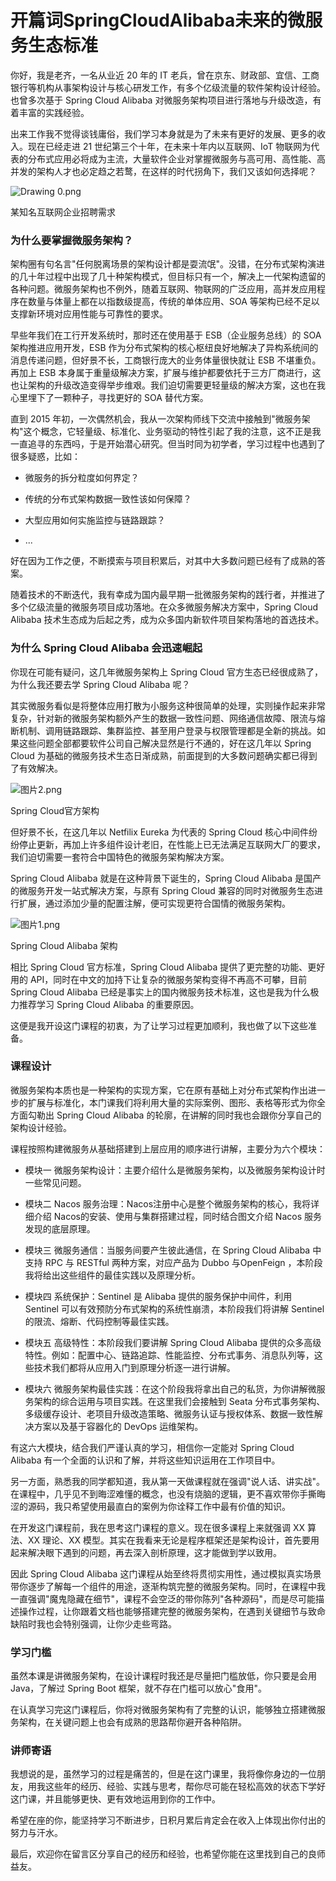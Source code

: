 # 开篇词SpringCloudAlibaba未来的微服务生态标准

你好，我是老齐，一名从业近 20 年的 IT 老兵，曾在京东、财政部、宜信、工商银行等机构从事架构设计与核心研发工作，有多个亿级流量的软件架构设计经验。也曾多次基于 Spring Cloud Alibaba 对微服务架构项目进行落地与升级改造，有着丰富的实践经验。

出来工作我不觉得谈钱庸俗，我们学习本身就是为了未来有更好的发展、更多的收入。现在已经走进 21 世纪第三个十年，在未来十年内以互联网、IoT 物联网为代表的分布式应用必将成为主流，大量软件企业对掌握微服务与高可用、高性能、高并发的架构人才也必定趋之若鹜，在这样的时代拐角下，我们又该如何选择呢？


<Image alt="Drawing 0.png" src="https://s0.lgstatic.com/i/image6/M01/10/1E/Cgp9HWA-NMWAapSTAACz5Css5rk246.png"/> 
  
某知名互联网企业招聘需求

### 为什么要掌握微服务架构？

架构圈有句名言"任何脱离场景的架构设计都是耍流氓"。没错，在分布式架构演进的几十年过程中出现了几十种架构模式，但目标只有一个，解决上一代架构遗留的各种问题。微服务架构也不例外，随着互联网、物联网的广泛应用，高并发应用程序在数量与体量上都在以指数级提高，传统的单体应用、SOA 等架构已经不足以支撑新环境对应用性能与可靠性的要求。

早些年我们在工行开发系统时，那时还在使用基于 ESB（企业服务总线）的 SOA 架构推进应用开发，ESB 作为分布式架构的核心枢纽良好地解决了异构系统间的消息传递问题，但好景不长，工商银行庞大的业务体量很快就让 ESB 不堪重负。再加上 ESB 本身属于重量级解决方案，扩展与维护都要依托于三方厂商进行，这也让架构的升级改造变得举步维艰。我们迫切需要更轻量级的解决方案，这也在我心里埋下了一颗种子，寻找更好的 SOA 替代方案。

直到 2015 年初，一次偶然机会，我从一次架构师线下交流中接触到"微服务架构"这个概念，它轻量级、标准化、业务驱动的特性引起了我的注意，这不正是我一直追寻的东西吗，于是开始潜心研究。但当时同为初学者，学习过程中也遇到了很多疑惑，比如：

* 微服务的拆分粒度如何界定？

* 传统的分布式架构数据一致性该如何保障？

* 大型应用如何实施监控与链路跟踪？

* ...

好在因为工作之便，不断摸索与项目积累后，对其中大多数问题已经有了成熟的答案。

随着技术的不断迭代，我有幸成为国内最早期一批微服务架构的践行者，并推进了多个亿级流量的微服务项目成功落地。在众多微服务解决方案中，Spring Cloud Alibaba 技术生态成为后起之秀，成为众多国内新软件项目架构落地的首选技术。

### 为什么 Spring Cloud Alibaba 会迅速崛起

你现在可能有疑问，这几年微服务架构上 Spring Cloud 官方生态已经很成熟了，为什么我还要去学 Spring Cloud Alibaba 呢？

其实微服务看似是将整体应用打散为小服务这种很简单的处理，实则操作起来非常复杂，针对新的微服务架构额外产生的数据一致性问题、网络通信故障、限流与熔断机制、调用链路跟踪、集群监控、甚至用户登录与权限管理都是全新的挑战。如果这些问题全部都要软件公司自己解决显然是行不通的，好在这几年以 Spring Cloud 为基础的微服务技术生态日渐成熟，前面提到的大多数问题确实都已得到了有效解决。


<Image alt="图片2.png" src="https://s0.lgstatic.com/i/image6/M01/10/F7/Cgp9HWA_NfCALaxSAAF-ldAP6Vw773.png"/> 
  
Spring Cloud官方架构

但好景不长，在这几年以 Netfilix Eureka 为代表的 Spring Cloud 核心中间件纷纷停止更新，再加上许多组件设计老旧，在性能上已无法满足互联网大厂的要求，我们迫切需要一套符合中国特色的微服务架构解决方案。

Spring Cloud Alibaba 就是在这种背景下诞生的，Spring Cloud Alibaba 是国产的微服务开发一站式解决方案，与原有 Spring Cloud 兼容的同时对微服务生态进行扩展，通过添加少量的配置注解，便可实现更符合国情的微服务架构。


<Image alt="图片1.png" src="https://s0.lgstatic.com/i/image6/M01/10/F7/Cgp9HWA_NfuAbL5nAANAH9ISxfA364.png"/> 
  
Spring Cloud Alibaba 架构

相比 Spring Cloud 官方标准，Spring Cloud Alibaba 提供了更完整的功能、更好用的 API，同时在中文的加持下让复杂的微服务架构变得不再高不可攀，目前 Spring Cloud Alibaba 已经是事实上的国内微服务技术标准，这也是我为什么极力推荐学习 Spring Cloud Alibaba 的重要原因。

这便是我开设这门课程的初衷，为了让学习过程更加顺利，我也做了以下这些准备。

### 课程设计

微服务架构本质也是一种架构的实现方案，它在原有基础上对分布式架构作出进一步的扩展与标准化，本门课我们将利用大量的实际案例、图形、表格等形式为你全方面勾勒出 Spring Cloud Alibaba 的轮廓，在讲解的同时我也会跟你分享自己的架构设计经验。

课程按照构建微服务从基础搭建到上层应用的顺序进行讲解，主要分为六个模块：

* 模块一 微服务架构设计：主要介绍什么是微服务架构，以及微服务架构设计时一些常见问题。

* 模块二 Nacos 服务治理：Nacos注册中心是整个微服务架构的核心，我将详细介绍 Nacos的安装、使用与集群搭建过程，同时结合图文介绍 Nacos 服务发现的底层原理。

* 模块三 微服务通信：当服务间要产生彼此通信，在 Spring Cloud Alibaba 中支持 RPC 与 RESTful 两种方案，对应产品为 Dubbo 与OpenFeign ，本阶段我将给出这些组件的最佳实践以及原理分析。

* 模块四 系统保护：Sentinel 是 Alibaba 提供的服务保护中间件，利用 Sentinel 可以有效预防分布式架构的系统性崩溃，本阶段我们将讲解 Sentinel 的限流、熔断、代码控制等最佳实践。

* 模块五 高级特性：本阶段我们要讲解 Spring Cloud Alibaba 提供的众多高级特性。例如：配置中心、链路追踪、性能监控、分布式事务、消息队列等，这些技术我们都将从应用入门到原理分析逐一进行讲解。

* 模块六 微服务架构最佳实践：在这个阶段我将拿出自己的私货，为你讲解微服务架构的综合运用与项目实践。在这里我们会接触到 Seata 分布式事务架构、多级缓存设计、老项目升级改造策略、微服务认证与授权体系、数据一致性解决方案以及基于容器化的 DevOps 运维架构。

有这六大模块，结合我们严谨认真的学习，相信你一定能对 Spring Cloud Alibaba 有一个全面的认识和了解，并将这些知识运用在工作项目中。

另一方面，熟悉我的同学都知道，我从第一天做课程就在强调"说人话、讲实战"。在课程中，几乎见不到晦涩难懂的概念，也没有烧脑的逻辑，更不喜欢带你手撕晦涩的源码，我只希望使用最直白的案例为你诠释工作中最有价值的知识。

在开发这门课程前，我在思考这门课程的意义。现在很多课程上来就强调 XX 算法、XX 理论、XX 模型。其实在我看来无论是程序框架还是架构设计，首先要用起来解决眼下遇到的问题，再去深入剖析原理，这才能做到学以致用。

因此 Spring Cloud Alibaba 这门课程从始至终将贯彻实用性，通过模拟真实场景带你逐步了解每一个组件的用途，逐渐构筑完整的微服务架构。同时，在课程中我一直强调"魔鬼隐藏在细节"，课程不会空泛的带你陈列"各种源码"，而是尽可能描述操作过程，让你跟着文档也能够搭建完整的微服务架构，在遇到关键细节与致命缺陷时我也会特别强调，让你少走些弯路。

### 学习门槛

虽然本课是讲微服务架构，在设计课程时我还是尽量把门槛放低，你只要是会用 Java，了解过 Spring Boot 框架，就不存在门槛可以放心"食用"。

在认真学习完这门课程后，你将对微服务架构有了完整的认识，能够独立搭建微服务架构，在关键问题上也会有成熟的思路帮你避开各种陷阱。

### 讲师寄语

我想说的是，虽然学习的过程是痛苦的，但是在这门课里，我将像你身边的一位朋友，用我这些年的经历、经验、实践与思考，帮你尽可能在轻松高效的状态下学好这门课，并且能够更快、更有效地运用到你的工作中。

希望在座的你，能坚持学习不断进步，日积月累后肯定会在收入上体现出你付出的努力与汗水。

最后，欢迎你在留言区分享自己的经历和经验，也希望你能在这里找到自己的良师益友。

